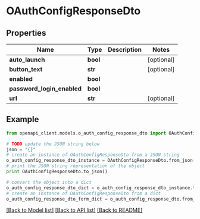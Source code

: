 # OAuthConfigResponseDto


## Properties
Name | Type | Description | Notes
------------ | ------------- | ------------- | -------------
**auto_launch** | **bool** |  | [optional] 
**button_text** | **str** |  | [optional] 
**enabled** | **bool** |  | 
**password_login_enabled** | **bool** |  | 
**url** | **str** |  | [optional] 

## Example

```python
from openapi_client.models.o_auth_config_response_dto import OAuthConfigResponseDto

# TODO update the JSON string below
json = "{}"
# create an instance of OAuthConfigResponseDto from a JSON string
o_auth_config_response_dto_instance = OAuthConfigResponseDto.from_json(json)
# print the JSON string representation of the object
print OAuthConfigResponseDto.to_json()

# convert the object into a dict
o_auth_config_response_dto_dict = o_auth_config_response_dto_instance.to_dict()
# create an instance of OAuthConfigResponseDto from a dict
o_auth_config_response_dto_form_dict = o_auth_config_response_dto.from_dict(o_auth_config_response_dto_dict)
```
[[Back to Model list]](../README.md#documentation-for-models) [[Back to API list]](../README.md#documentation-for-api-endpoints) [[Back to README]](../README.md)


